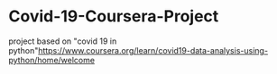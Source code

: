 # Covid-19-Coursera-Project
 project based on "covid 19 in  python"https://www.coursera.org/learn/covid19-data-analysis-using-python/home/welcome
